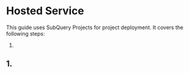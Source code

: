 # Hosted Service

This guide uses SubQuery Projects for project deployment. It covers the following steps:

1. 

## 1. 